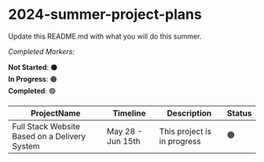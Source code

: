# 2024-summer-project-plans

Update this README.md with what you will do this summer.

_Completed Markers:_  

**Not Started**: ⚫  
**In Progress**: 🟠  
**Completed**:   🟢  


ProjectName | Timeline | Description | Status  
----------- | -------- | ----------- | ---------
Full Stack Website Based on a Delivery System | May 28 - Jun 15th | This project is in progress | 🟠 

